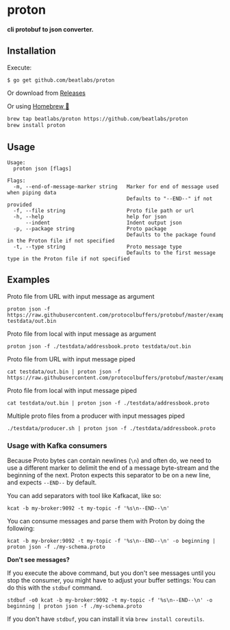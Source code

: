 # proton

#### cli protobuf to json converter.

## Installation

Execute:

```bash
$ go get github.com/beatlabs/proton
```
Or download from [Releases](https://github.com/beatlabs/proton/releases)

Or using [Homebrew 🍺](https://brew.sh)

```bash
brew tap beatlabs/proton https://github.com/beatlabs/proton
brew install proton
```

## Usage

```shell script
Usage:
  proton json [flags]

Flags:
  -m, --end-of-message-marker string   Marker for end of message used when piping data
                                       Defaults to "--END--" if not provided
  -f, --file string                    Proto file path or url
  -h, --help                           help for json
      --indent                         Indent output json
  -p, --package string                 Proto package
                                       Defaults to the package found in the Proton file if not specified
  -t, --type string                    Proto message type
                                       Defaults to the first message type in the Proton file if not specified
```

## Examples

Proto file from URL with input message as argument
```shell script
proton json -f https://raw.githubusercontent.com/protocolbuffers/protobuf/master/examples/addressbook.proto testdata/out.bin
```

Proto file from local with input message as argument
```shell script
proton json -f ./testdata/addressbook.proto testdata/out.bin
```

Proto file from URL with input message piped
```shell script
cat testdata/out.bin | proton json -f https://raw.githubusercontent.com/protocolbuffers/protobuf/master/examples/addressbook.proto
```

Proto file from local with input message piped
```shell script
cat testdata/out.bin | proton json -f ./testdata/addressbook.proto
```

Multiple proto files from a producer with input messages piped
```shell script
./testdata/producer.sh | proton json -f ./testdata/addressbook.proto
```

### Usage with Kafka consumers

Because Proto bytes can contain newlines (`\n`) and often do, we need to use a different marker to delimit the end of a message byte-stream and the beginning of the next.
Proton expects this separator to be on a new line, and expects `--END--` by default.

You can add separators with tool like Kafkacat, like so:

```shell script
kcat -b my-broker:9092 -t my-topic -f '%s\n--END--\n'
```

You can consume messages and parse them with Proton by doing the following:

```shell script
kcat -b my-broker:9092 -t my-topic -f '%s\n--END--\n' -o beginning | proton json -f ./my-schema.proto
```

**Don't see messages?**

If you execute the above command, but you don't see messages until you stop the consumer, you might have to adjust your buffer settings:
You can do this with the `stdbuf` command.

```shell script
stdbuf -o0 kcat -b my-broker:9092 -t my-topic -f '%s\n--END--\n' -o beginning | proton json -f ./my-schema.proto
```

If you don't have `stdbuf`, you can install it via `brew install coreutils`.

